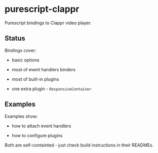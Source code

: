 # purescript-clappr

Purescript bindings to Clappr video player.

## Status

Bindings cover:

  * basic options

  * most of event handlers binders

  * most of built-in plugins

  * one extra plugin - `ResponsiveContainer`


## Examples

Examples show:

  * how to attach event handlers

  * how to configure plugins

Both are self-containted - just check build instructions in their READMEs.
